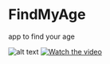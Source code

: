 # FindMyAge
app to find your age

![alt text](https://drive.google.com/file/d/1MBMWhPA44RS5UEZxbqMQBC5jLvgXvZlE/view?usp=sharing)
[![Watch the video](https://drive.google.com/file/d/1MBMWhPA44RS5UEZxbqMQBC5jLvgXvZlE/view?usp=sharing)](https://www.youtube.com/watch?v=iqK_IUrzLvk)

